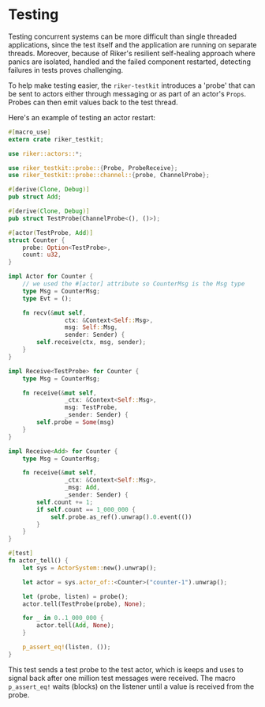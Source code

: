 # Testing

Testing concurrent systems can be more difficult than single threaded applications, since the test itself and the application are running on separate threads. Moreover, because of Riker's resilient self-healing approach where panics are isolated, handled and the failed component restarted, detecting failures in tests proves challenging.

To help make testing easier, the `riker-testkit` introduces a 'probe' that can be sent to actors either through messaging or as part of an actor's `Props`. Probes can then emit values back to the test thread.

Here's an example of testing an actor restart:

```rust
#[macro_use]
extern crate riker_testkit;

use riker::actors::*;

use riker_testkit::probe::{Probe, ProbeReceive};
use riker_testkit::probe::channel::{probe, ChannelProbe};

#[derive(Clone, Debug)]
pub struct Add;

#[derive(Clone, Debug)]
pub struct TestProbe(ChannelProbe<(), ()>);

#[actor(TestProbe, Add)]
struct Counter {
    probe: Option<TestProbe>,
    count: u32,
}

impl Actor for Counter {
    // we used the #[actor] attribute so CounterMsg is the Msg type
    type Msg = CounterMsg;
    type Evt = ();

    fn recv(&mut self,
                ctx: &Context<Self::Msg>,
                msg: Self::Msg,
                sender: Sender) {
        self.receive(ctx, msg, sender);
    }
}

impl Receive<TestProbe> for Counter {
    type Msg = CounterMsg;

    fn receive(&mut self,
                _ctx: &Context<Self::Msg>,
                msg: TestProbe,
                _sender: Sender) {
        self.probe = Some(msg)
    }
}

impl Receive<Add> for Counter {
    type Msg = CounterMsg;

    fn receive(&mut self,
                _ctx: &Context<Self::Msg>,
                _msg: Add,
                _sender: Sender) {
        self.count += 1;
        if self.count == 1_000_000 {
            self.probe.as_ref().unwrap().0.event(())
        }
    }
}

#[test]
fn actor_tell() {
    let sys = ActorSystem::new().unwrap();

    let actor = sys.actor_of::<Counter>("counter-1").unwrap();

    let (probe, listen) = probe();
    actor.tell(TestProbe(probe), None);

    for _ in 0..1_000_000 {
        actor.tell(Add, None);
    }

    p_assert_eq!(listen, ());
}
```

This test sends a test probe to the test actor, which is keeps and uses to signal back after one million test messages were received. The macro `p_assert_eq!` waits (blocks) on the listener until a value is received from the probe.
